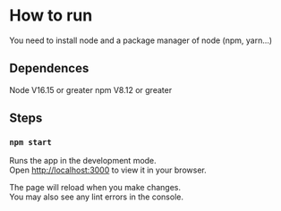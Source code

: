 # How to run 

You need to install node and a package manager of node (npm, yarn...) 

## Dependences

Node V16.15 or greater
npm V8.12 or greater

## Steps



### `npm start`

Runs the app in the development mode.\
Open [http://localhost:3000](http://localhost:3000) to view it in your browser.

The page will reload when you make changes.\
You may also see any lint errors in the console.



